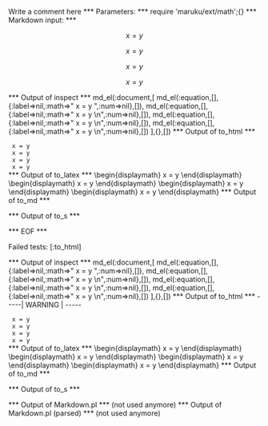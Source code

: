 Write a comment here
*** Parameters: ***
require 'maruku/ext/math';{}
*** Markdown input: ***

$$ x = y $$

$$ x 
= y $$

$$ 
x = y $$

$$ x = y 
$$

*** Output of inspect ***
md_el(:document,[
	md_el(:equation,[],{:label=>nil,:math=>" x = y ",:num=>nil},[]),
	md_el(:equation,[],{:label=>nil,:math=>" x = y \n",:num=>nil},[]),
	md_el(:equation,[],{:label=>nil,:math=>" x = y \n",:num=>nil},[]),
	md_el(:equation,[],{:label=>nil,:math=>" x = y \n",:num=>nil},[])
],{},[])
*** Output of to_html ***
<div class='maruku-equation'><code class='maruku-mathml'> x = y </code><div class='maruku-eq-tex'><code style='display: none'>x = y</code></div></div><div class='maruku-equation'><code class='maruku-mathml'> x = y 
</code><div class='maruku-eq-tex'><code style='display: none'>x = y</code></div></div><div class='maruku-equation'><code class='maruku-mathml'> x = y 
</code><div class='maruku-eq-tex'><code style='display: none'>x = y</code></div></div><div class='maruku-equation'><code class='maruku-mathml'> x = y 
</code><div class='maruku-eq-tex'><code style='display: none'>x = y</code></div></div>
*** Output of to_latex ***
\begin{displaymath}
x = y
\end{displaymath}
\begin{displaymath}
x = y
\end{displaymath}
\begin{displaymath}
x = y
\end{displaymath}
\begin{displaymath}
x = y
\end{displaymath}
*** Output of to_md ***

*** Output of to_s ***

*** EOF ***




Failed tests:   [:to_html] 

*** Output of inspect ***
md_el(:document,[
	md_el(:equation,[],{:label=>nil,:math=>" x = y ",:num=>nil},[]),
	md_el(:equation,[],{:label=>nil,:math=>" x = y \n",:num=>nil},[]),
	md_el(:equation,[],{:label=>nil,:math=>" x = y \n",:num=>nil},[]),
	md_el(:equation,[],{:label=>nil,:math=>" x = y \n",:num=>nil},[])
],{},[])
*** Output of to_html ***
-----| WARNING | -----
<div class='maruku-equation'><code class='maruku-mathml'> x = y </code><span class='maruku-eq-tex'><code style='display: none'>x = y</code></span></div><div class='maruku-equation'><code class='maruku-mathml'> x = y 
</code><span class='maruku-eq-tex'><code style='display: none'>x = y</code></span></div><div class='maruku-equation'><code class='maruku-mathml'> x = y 
</code><span class='maruku-eq-tex'><code style='display: none'>x = y</code></span></div><div class='maruku-equation'><code class='maruku-mathml'> x = y 
</code><span class='maruku-eq-tex'><code style='display: none'>x = y</code></span></div>
*** Output of to_latex ***
\begin{displaymath}
x = y
\end{displaymath}
\begin{displaymath}
x = y
\end{displaymath}
\begin{displaymath}
x = y
\end{displaymath}
\begin{displaymath}
x = y
\end{displaymath}
*** Output of to_md ***

*** Output of to_s ***

*** Output of Markdown.pl ***
(not used anymore)
*** Output of Markdown.pl (parsed) ***
(not used anymore)